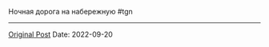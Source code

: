 Ночная дорога на набережную #tgn

---
[Original Post](https://t.me/lev2tarragona/184)
Date: 2022-09-20
